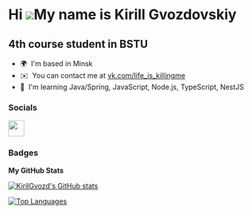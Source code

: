 Hi ![](https://user-images.githubusercontent.com/18350557/176309783-0785949b-9127-417c-8b55-ab5a4333674e.gif)My name is Kirill Gvozdovskiy
==========================================================================================================================================

4th course student in BSTU
--------------------------

* 🌍  I'm based in Minsk
* ✉️  You can contact me at [vk.com/life\_is\_killingme](mailto:vk.com/life_is_killingme)
* 🧠  I'm learning Java/Spring, JavaScript, Node.js, TypeScript, NestJS

### Socials

<p align="left"> <a href="https://www.github.com/KirilGvozd" target="_blank" rel="noreferrer"><img src="https://raw.githubusercontent.com/danielcranney/readme-generator/main/public/icons/socials/github.svg" width="32" height="32" /></a></p>

### Badges

<b>My GitHub Stats</b>

<a href="http://www.github.com/KirilGvozd"><img src="https://github-readme-stats.vercel.app/api?username=KirilGvozd&show_icons=true&hide=&count_private=true&title_color=0891b2&text_color=ffffff&icon_color=0891b2&bg_color=1c1917&hide_border=true&show_icons=true" alt="KirilGvozd's GitHub stats" /></a>

<a href="https://github.com/KirilGvozd" align="left"><img src="https://github-readme-stats.vercel.app/api/top-langs/?username=KirilGvozd&langs_count=10&title_color=0891b2&text_color=ffffff&icon_color=0891b2&bg_color=1c1917&hide_border=true&locale=en&custom_title=Top%20%Languages" alt="Top Languages" /></a>
